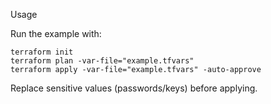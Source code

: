 Usage

Run the example with:

```
terraform init
terraform plan -var-file="example.tfvars"
terraform apply -var-file="example.tfvars" -auto-approve
```

Replace sensitive values (passwords/keys) before applying.
